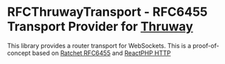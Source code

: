 # RFCThruwayTransport - RFC6455 Transport Provider for [Thruway](https://github.com/voryx/Thruway)

This library provides a router transport for WebSockets.
This is a proof-of-concept based on [Ratchet RFC6455](https://github.com/ratchetphp/RFC6455) and
[ReactPHP HTTP](https://github.com/reactphp/http)